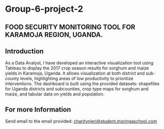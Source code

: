 # Group-6-project-2
## FOOD SECURITY MONITORING TOOL FOR KARAMOJA REGION, UGANDA.
## Introduction

As a Data Analyst, I have developed an interactive visualization tool using Tableau to display the 2017 crop season results for sorghum and maize yields in Karamoja, Uganda. It allows visualization at both district and sub-county levels, highlighting areas of low productivity to prioritize interventions. The dashboard is built using the provided datasets: shapefiles for Uganda districts and subcounties, crop type maps for sorghum and maize, and tabular data on yields and population.
## For more Information
Send email to the email provided:
charitynjeri@student.moringaschool.com
